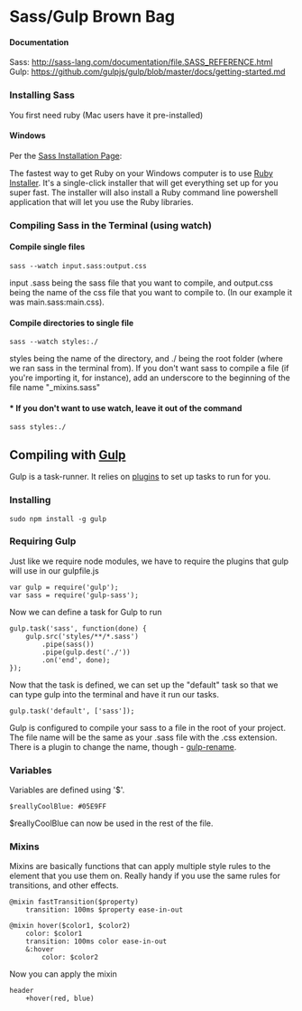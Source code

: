 # Sass/Gulp Brown Bag
#### Documentation
Sass: http://sass-lang.com/documentation/file.SASS_REFERENCE.html
<br>
Gulp: https://github.com/gulpjs/gulp/blob/master/docs/getting-started.md
### Installing Sass

 You first need ruby (Mac users have it pre-installed)

#### Windows

 Per the [Sass Installation Page](http://sass-lang.com/install):

 The fastest way to get Ruby on your Windows computer is to use [Ruby Installer](http://rubyinstaller.org/). It's a single-click installer that will get everything set up for you super fast.
The installer will also install a Ruby command line powershell application that will let you use the Ruby libraries.

### Compiling Sass in the Terminal (using watch)
#### Compile single files
```
sass --watch input.sass:output.css
```
input .sass being the sass file that you want to compile, and output.css being the name of the css file that you want to compile to. (In our example it was main.sass:main.css).
#### Compile directories to single file
```
sass --watch styles:./
```
styles being the name of the directory, and ./ being the root folder (where we ran sass in the terminal from).
If you don't want sass to compile a file (if you're importing it, for instance), add an underscore to the beginning of the file name "\_mixins.sass"

#### * If you don't want to use watch, leave it out of the command
```
sass styles:./
```
## Compiling with [Gulp](http://gulpjs.com/)
Gulp is a task-runner. It relies on [plugins](http://gulpjs.com/plugins/) to set up tasks to run for you.
### Installing
```
sudo npm install -g gulp
```
### Requiring Gulp
Just like we require node modules, we have to require the plugins that gulp will use in our gulpfile.js
```
var gulp = require('gulp');
var sass = require('gulp-sass');
```
Now we can define a task for Gulp to run
```
gulp.task('sass', function(done) {
    gulp.src('styles/**/*.sass')
        .pipe(sass())
        .pipe(gulp.dest('./'))
        .on('end', done);
});
```

Now that the task is defined, we can set up the "default" task so that we can type gulp into the terminal and have it run our tasks.
```
gulp.task('default', ['sass']);
```
Gulp is configured to compile your sass to a file in the root of your project.
The file name will be the same as your .sass file with the .css extension. There is a plugin to change the name, though - [gulp-rename](https://npmjs.org/package/gulp-rename/).

### Variables
Variables are defined using '$'.
```
$reallyCoolBlue: #05E9FF
```
$reallyCoolBlue can now be used in the rest of the file.

### Mixins
Mixins are basically functions that can apply multiple style rules to the element that you use them on. Really handy if you use the same rules for transitions, and other effects.
```
@mixin fastTransition($property)
    transition: 100ms $property ease-in-out
```
```
@mixin hover($color1, $color2)
    color: $color1
    transition: 100ms color ease-in-out
    &:hover
        color: $color2
```
Now you can apply the mixin
```
header
    +hover(red, blue)
```
